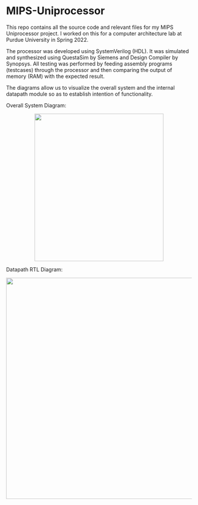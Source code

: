 # MIPS-Uniprocessor

This repo contains all the source code and relevant files for my MIPS Uniprocessor project. 
I worked on this for a computer architecture lab at Purdue University in Spring 2022.

The processor was developed using SystemVerilog (HDL). It was simulated and synthesized 
using QuestaSim by Siemens and Design Compiler by Synopsys. All testing was performed 
by feeding assembly programs (testcases) through the processor and then comparing the 
output of memory (RAM) with the expected result.

The diagrams allow us to visualize the overall system and the internal datapath module
so as to establish intention of functionality. 

Overall System Diagram:
<br />
<p align="center">
  <kbd>
    <img src="https://user-images.githubusercontent.com/82693292/189511969-9eac9e14-e69c-4752-9525-9e3c57b6aaef.jpg" width="350" height="400"/>
  </kbd>
</p>


Datapath RTL Diagram:
<br />
<p align="center">
  <kbd>
    <img src="https://user-images.githubusercontent.com/82693292/189511169-f90daddf-94aa-4eef-b58d-23a18067168a.png" width="800" height="600"/>
  </kbd>
</p>

